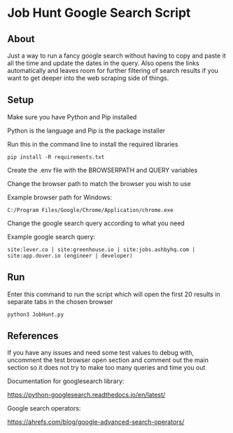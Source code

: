 # Job Hunt Google Search Script

## About

Just a way to run a fancy google search without having to copy and paste it all the time and update the dates in the query. Also opens the links automatically and leaves room for further filtering of search results if you want to get deeper into the web scraping side of things.

## Setup

Make sure you have Python and Pip installed

Python is the language and Pip is the package installer

Run this in the command line to install the required libraries

`pip install -R requirements.txt`

Create the .env file with the BROWSERPATH and QUERY variables

Change the browser path to match the browser you wish to use

Example browser path for Windows: 

`C:/Program Files/Google/Chrome/Application/chrome.exe`

Change the google search query according to what you need

Example google search query: 

`site:lever.co | site:greenhouse.io | site:jobs.ashbyhq.com | site:app.dover.io (engineer | developer)`

## Run

Enter this command to run the script which will open the first 
20 results in separate tabs in the chosen browser

`python3 JobHunt.py`

## References

If you have any issues and need some test values to debug with, uncomment the test browser open section and comment out the main section so it does not try to make too many queries and time you out

Documentation for googlesearch library: 

https://python-googlesearch.readthedocs.io/en/latest/

Google search operators: 

https://ahrefs.com/blog/google-advanced-search-operators/